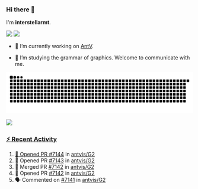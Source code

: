 ### Hi there 👋

I'm **interstellarmt**.

[![](https://img.shields.io/endpoint?url=https://awards.antv.vision/interstellarmt-g2-contributor.json)](https://github.com/antvis/g2)
[![](https://img.shields.io/endpoint?url=https://awards.antv.vision/interstellarmt-gpt-vis-contributor.json)](https://github.com/antvis/gpt-vis)

- 🔭 I’m currently working on [AntV](https://github.com/antvis).

- 📖 I’m studying the grammar of graphics. Welcome to communicate with me.

![](https://raw.githubusercontent.com/interstellarmt/interstellarmt/refs/heads/output/github-contribution-grid-snake.svg)
<div>
  <a href="https://github.com/interstellarmt">
  <img height="180em" src="https://github-readme-stats-eight-theta.vercel.app/api?username=interstellarmt&show_icons=true&include_all_commits=true&count_private=true&theme=tokyonight"/>
</div>
    
### :zap: Recent Activity

<!--START_SECTION:activity-->
1. 💪 Opened PR [#7144](https://github.com/antvis/G2/pull/7144) in [antvis/G2](https://github.com/antvis/G2)
2. 💪 Opened PR [#7143](https://github.com/antvis/G2/pull/7143) in [antvis/G2](https://github.com/antvis/G2)
3. 🎉 Merged PR [#7142](https://github.com/antvis/G2/pull/7142) in [antvis/G2](https://github.com/antvis/G2)
4. 💪 Opened PR [#7142](https://github.com/antvis/G2/pull/7142) in [antvis/G2](https://github.com/antvis/G2)
5. 🗣 Commented on [#7141](https://github.com/antvis/G2/issues/7141#issuecomment-3388418368) in [antvis/G2](https://github.com/antvis/G2)
<!--END_SECTION:activity-->

